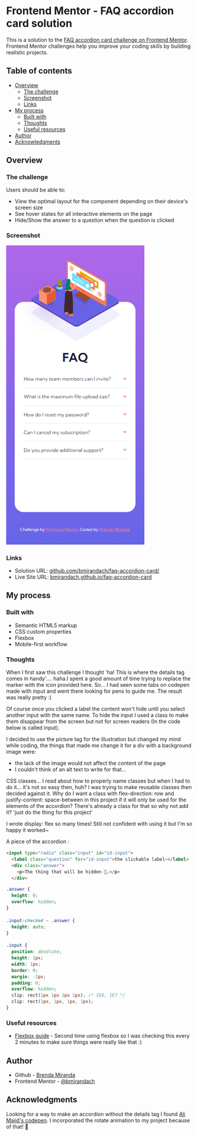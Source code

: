 # Frontend Mentor - FAQ accordion card solution

This is a solution to the [FAQ accordion card challenge on Frontend Mentor](https://www.frontendmentor.io/challenges/faq-accordion-card-XlyjD0Oam). Frontend Mentor challenges help you improve your coding skills by building realistic projects. 

## Table of contents

- [Overview](#overview)
  - [The challenge](#the-challenge)
  - [Screenshot](#screenshot)
  - [Links](#links)
- [My process](#my-process)
  - [Built with](#built-with)
  - [Thoughts](#thoughts)
  - [Useful resources](#useful-resources)
- [Author](#author)
- [Acknowledgments](#acknowledgments)

## Overview

### The challenge

Users should be able to:

- View the optimal layout for the component depending on their device's screen size
- See hover states for all interactive elements on the page
- Hide/Show the answer to a question when the question is clicked

### Screenshot

![Mobile preview](./screenshot.png)

### Links

- Solution URL: [github.com/bmirandach/faq-accordion-card/](https://github.com/bmirandach/faq-accordion-card/)
- Live Site URL: [bmirandach.github.io/faq-accordion-card](https://bmirandach.github.io/faq-accordion-card/)

## My process

### Built with

- Semantic HTML5 markup
- CSS custom properties
- Flexbox
- Mobile-first workflow

### Thoughts

When I first saw this challenge I thought 'ha! This is where the details tag comes in handy'.... haha.I spent a good amount of time trying to replace the marker with the icon provided here. So... I had seen some tabs on codepen made with input and went there looking for pens to guide me. The result was really pretty :)

Of course once you clicked a label the content won't hide until you select another input with the same name. To hide the input I used a class to make them disappear from the screen but not for screen readers (In the code below is called input).

I decided to use the picture tag for the illustration but changed my mind while coding, the things that made me change it for a div with a background image were:
- the lack of the image would not affect the content of the page
- I couldn't think of an alt text to write for that...

CSS classes... I read about how to properly name classes but when I had to do it... it's not so easy then, huh? I was trying to make reusable classes then decided against it. Why do I want a class with flex-direction: row and justify-content: space-between in this project if it will only be used for the elements of the accordion? There's already a class for that so why not add it? 'just do the thing for this project'

I wrote display: flex so many times! Still not confident with using it but I'm so happy it worked~

A piece of the accordion :

```html
<input type="radio" class="input" id="id-input">
  <label class="question" for="id-input">the clickable label~</label>
  <div class="answer">
    <p>The thing that will be hidden 👀.</p>
  </div>
```
```css
.answer {
  height: 0;
  overflow: hidden;
}

.input:checked ~ .answer {
  height: auto;
}

.input {
  position: absolute;
  height: 1px; 
  width: 1px; 
  border: 0;
  margin: -1px;
  padding: 0;
  overflow: hidden;
  clip: rect(1px 1px 1px 1px); /* IE6, IE7 */
  clip: rect(1px, 1px, 1px, 1px);
}
```


### Useful resources

- [Flexbox guide](https://css-tricks.com/snippets/css/a-guide-to-flexbox/) - Second time using flexbox so I was checking this every 2 minutes to make sure things were really like that :) 

## Author

- Github - [Brenda Miranda](https://github.com/bmirandach/)
- Frontend Mentor - [@bmirandach](https://www.frontendmentor.io/profile/bmirandach)

## Acknowledgments

Looking for a way to make an accordion without the details tag I found [Ali Majid's codepen](https://codepen.io/Ali-Majed/pen/JjWMRqv). I incorporated the rotate animation to my project because of that! 🎉
